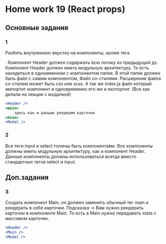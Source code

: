 # Home work 19 (React props)


## Основные задания

### 1
Разбить внутреннюю верстку на компоненты, кроме тега <main></mian>.
Компонент Header должен содержать всю логику из предыдущей дз.
Компонент Header должен иметь модульную архитектуру. То есть находиться в одноименном с компонентом папке. В этой папке должен быть файл с самим компонентом, Файл со-стилями. Расширение файла со-стилем может быть css или scss. А так же index.js файл который импортит компонент и одновременно его же и експортит. (Все как делали на лекции с модалкой)

```jsx
<Header />
<main>
    здесь как и раньше рендерим карточки
<mian>
<Modal />
```

### 2
Все теги input и select толжны быть компонентами. Все компоненты должны иметь модульную архитектуру, как и компонент Header. Данные компоненты должны использоваться всегда вместо стандартных тегов select и input.


## Доп.задания 

### 3
Создать компонент Main, он должен заменять обычный тег main и рендерить в себе карточки. Подсказка -> Вам нужно рендерить карточки в компоненте Main. То есть в Main нужно передавать state с массивом карточек.

```jsx
<Header />
<Main />
<Modal />
```

